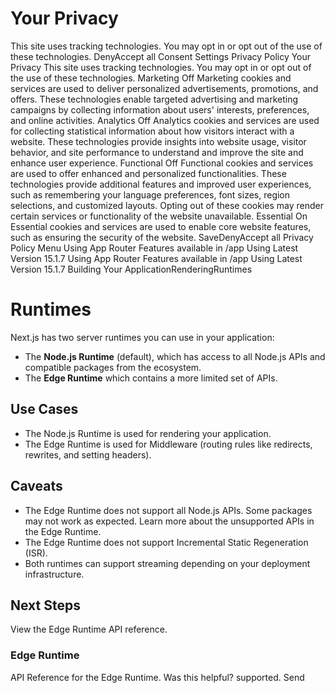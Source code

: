 # Your Privacy
This site uses tracking technologies. You may opt in or opt out of the use of these technologies.
DenyAccept all
Consent Settings
Privacy Policy
Your Privacy
This site uses tracking technologies. You may opt in or opt out of the use of these technologies.
Marketing
Off
Marketing cookies and services are used to deliver personalized advertisements, promotions, and offers. These technologies enable targeted advertising and marketing campaigns by collecting information about users' interests, preferences, and online activities. 
Analytics
Off
Analytics cookies and services are used for collecting statistical information about how visitors interact with a website. These technologies provide insights into website usage, visitor behavior, and site performance to understand and improve the site and enhance user experience.
Functional
Off
Functional cookies and services are used to offer enhanced and personalized functionalities. These technologies provide additional features and improved user experiences, such as remembering your language preferences, font sizes, region selections, and customized layouts. Opting out of these cookies may render certain services or functionality of the website unavailable.
Essential
On
Essential cookies and services are used to enable core website features, such as ensuring the security of the website. 
SaveDenyAccept all
Privacy Policy
Menu
Using App Router
Features available in /app
Using Latest Version
15.1.7
Using App Router
Features available in /app
Using Latest Version
15.1.7
Building Your ApplicationRenderingRuntimes
# Runtimes
Next.js has two server runtimes you can use in your application:
  * The **Node.js Runtime** (default), which has access to all Node.js APIs and compatible packages from the ecosystem.
  * The **Edge Runtime** which contains a more limited set of APIs.


## Use Cases
  * The Node.js Runtime is used for rendering your application.
  * The Edge Runtime is used for Middleware (routing rules like redirects, rewrites, and setting headers).


## Caveats
  * The Edge Runtime does not support all Node.js APIs. Some packages may not work as expected. Learn more about the unsupported APIs in the Edge Runtime.
  * The Edge Runtime does not support Incremental Static Regeneration (ISR).
  * Both runtimes can support streaming depending on your deployment infrastructure.


## Next Steps
View the Edge Runtime API reference.
### Edge Runtime
API Reference for the Edge Runtime.
Was this helpful?
supported.
Send
